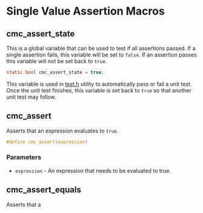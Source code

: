# Single Value Assertion Macros



## cmc_assert_state

This is a global variable that can be used to test if all assertions passed. If a single assertion fails, this variable will be set to `false`. If an assertion passes this variable will not be set back to `true`.

```c
static bool cmc_assert_state = true;
```

This variable is used in [test.h](./test.html) utility to automatically pass or fail a unit test. Once the unit test finishes, this variable is set back to `true` so that another unit test may follow.

## cmc_assert

Asserts that an expression evaluates to `true`.

```c
#define cmc_assert(expression)
```

### Parameters

* `expression` - An expression that needs to be evaluated to true.

## cmc_assert_equals

Asserts that a
